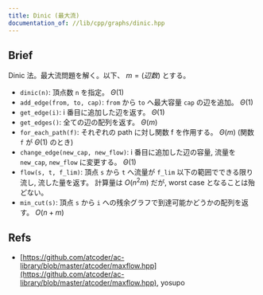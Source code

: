 ```yaml
---
title: Dinic (最大流)
documentation_of: //lib/cpp/graphs/dinic.hpp
---
```

## Brief
Dinic 法。最大流問題を解く。以下、 $m = (辺数)$ とする。

* `dinic(n)`: 頂点数 `n` を指定。 $\Theta(1)$
* `add_edge(from, to, cap)`: `from` から `to` へ最大容量 `cap` の辺を追加。 $\Theta(1)$
* `get_edge(i)`: i 番目に追加した辺を返す。 $\Theta(1)$
* `get_edges()`: 全ての辺の配列を返す。 $\Theta(m)$
* `for_each_path(f)`: それぞれの path に対し関数 f を作用する。 $\Theta(m)$ (関数 `f` が $\Theta(1)$ のとき)
* `change_edge(new_cap, new_flow)`: i 番目に追加した辺の容量, 流量を `new_cap`, `new_flow` に変更する。 $\Theta(1)$
* `flow(s, t, f_lim)`: 頂点 `s` から `t` へ流量が `f_lim` 以下の範囲でできる限り流し, 流した量を返す。 計算量は $O(n^2 m)$ だが, worst case となることは殆どない。
* `min_cut(s)`: 頂点 `s` から `i` への残余グラフで到達可能かどうかの配列を返す。 $O(n+m)$

## Refs
* [https://github.com/atcoder/ac-library/blob/master/atcoder/maxflow.hpp](https://github.com/atcoder/ac-library/blob/master/atcoder/maxflow.hpp), yosupo
